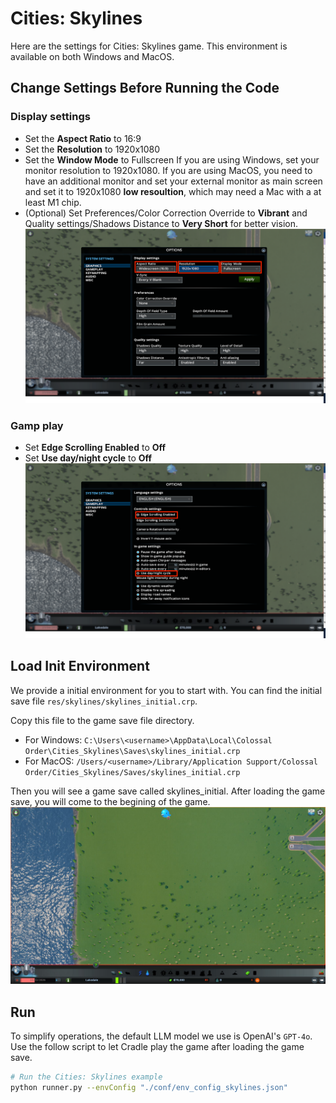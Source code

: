 # Cities: Skylines
Here are the settings for Cities: Skylines game. This environment is available on both Windows and MacOS.

## Change Settings Before Running the Code
### Display settings
- Set the **Aspect Ratio** to 16:9
- Set the **Resolution** to 1920x1080
- Set the **Window Mode** to Fullscreen
If you are using Windows, set your monitor resolution to 1920x1080.
If you are using MacOS, you need to have an additional monitor and set your external monitor as main screen and set it to 1920x1080 **low resoultion**, which may need a Mac with a at least M1 chip.
- (Optional) Set Preferences/Color Correction Override to **Vibrant** and Quality settings/Shadows Distance to **Very Short** for better vision.
![resolution](../envs/images/skylines/resolution.png)

### Gamp play
- Set **Edge Scrolling Enabled** to **Off**
- Set **Use day/night cycle** to **Off**
![gameplay](../envs/images/skylines/gameplay.png)

## Load Init Environment
We provide a initial environment for you to start with. You can find the initial save file `res/skylines/skylines_initial.crp`.

Copy this file to the game save file directory.

- For Windows: `C:\Users\<username>\AppData\Local\Colossal Order\Cities_Skylines\Saves\skylines_initial.crp`
- For MacOS: `/Users/<username>/Library/Application Support/Colossal Order/Cities_Skylines/Saves/skylines_initial.crp`

Then you will see a game save called skylines_initial. After loading the game save, you will come to the begining of the game.
![loadgame](../envs/images/skylines/skylines_start.jpg)

## Run
To simplify operations, the default LLM model we use is OpenAI's `GPT-4o`. Use the follow script to let Cradle play the game after loading the game save.

```bash
# Run the Cities: Skylines example
python runner.py --envConfig "./conf/env_config_skylines.json"
```